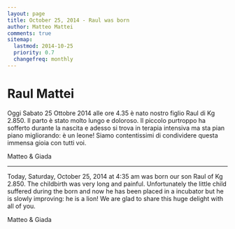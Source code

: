 ```yaml
---
layout: page 
title: October 25, 2014 - Raul was born 
author: Matteo Mattei
comments: true 
sitemap:
  lastmod: 2014-10-25
  priority: 0.7
  changefreq: monthly
---
```


Raul Mattei
===========

Oggi Sabato 25 Ottobre 2014 alle ore 4.35 è nato nostro figlio Raul di Kg 2.850. Il parto è stato molto lungo e doloroso. Il piccolo purtroppo ha sofferto durante la nascita e adesso si trova in terapia intensiva ma sta pian piano migliorando: è un leone! Siamo contentissimi di condividere questa immensa gioia con tutti voi.

Matteo & Giada

-----

Today, Saturday, October 25, 2014 at 4:35 am was born our son Raul of Kg 2.850. The childbirth was very long and painful. Unfortunately the little child suffered during the born and now he has been placed in a incubator but he is slowly improving: he is a lion! We are glad to share this huge delight with all of you.

Matteo & Giada

<script src="https://cdn.jsdelivr.net/npm/publicalbum@latest/embed-ui.min.js" async></script>
<div class="pa-carousel-widget" style="width:100%; height:480px; display:none;"
  data-link="https://photos.app.goo.gl/JkxDxcoKEuZ4Knb39"
  data-title="Nascita Raul"
  data-description="10 new photos added to shared album">
  <object data="https://lh3.googleusercontent.com/NFXVjB83OQQbmyWcvRsRPpPXwFsFzLxnlvZCU90rwTqk4Ftnhc6d4nAlinybs26p52SdGKiyNzu4l3mAHkvKmWfzPti6ose9StKJK1J-RWPc7N3JHR488VT2SbrIAfaY1cZ3Y1FcYm0=w1920-h1080"></object>
  <object data="https://lh3.googleusercontent.com/sRmadpSDscf9eHdtXeQcHR_2XP_-LyxjQnlUSkTbb9Q9dQ1pGWV2C-S851uNbEwsAdPny8Xd0xxLIVN3gJLElv6xuienHE5mV8vPq0wh8cecfWELXQsfMRt5H_dSobFwa4jKsB6I6Zk=w1920-h1080"></object>
  <object data="https://lh3.googleusercontent.com/AkvT297UKrml2cSYXw91jCPXfZ4KqgCR_U5Z4D9v7xrhInUlHCnAvzo7GU15yBGtq0zs9WaOuvGizRRkRPhkZVdY-qp2OtyFHlLOdwfIG1aZkWd_T26fqsy5Hqy0FwDnlS4oiA5tMHw=w1920-h1080"></object>
  <object data="https://lh3.googleusercontent.com/BsWW_G5n4IYJCU-qi99OhGeCyKj-VpcYuJhjWsI_GehnOkoNxLLZW6XsWBg82iiTbrqyaR8nESXcHK7E6It81zDgu5YBRK76hQCY-d3gJlq-9xc-nL-ek4w4FHc52XnTd3bP3mtbKlQ=w1920-h1080"></object>
  <object data="https://lh3.googleusercontent.com/uRZMmpnV0SEAkjg4Z6KtSP9Cz9bCrFhD6D768BRv4ivWWTfqGU_aeG6d9SELOGvMYNk14YIaEjqqAXzk9d6Rnq2SHAgr5qdWbV4rY3Jb-XXHOHALmOZuHX6YoyGTC6VcI0xldlYkqnE=w1920-h1080"></object>
  <object data="https://lh3.googleusercontent.com/5VQH7xmGQ00RI5trV8NdkMOAn3i-yR16OiZufAWR7513hHwd-n8ZPnTSlGXmMX79rR88OcUQFf08UqkSAq7NafTnMQXNIHA61_S6SRIN-haXvcnK-FH5m_MHcAzwWFA1wYyzc41WuXs=w1920-h1080"></object>
  <object data="https://lh3.googleusercontent.com/ayhWU4PPVfPzrOUt2PUh66M0RvBc2ZXxTMwMOzmkeAMmYLrfk_kHucgMSTpGbqg0ELmZdli9K9RMdFHcWirHwpa9lk6a_sERMyCC-gh20RAIoJnWPTWspVnBpw4ndFY6EvBCdg9ilNo=w1920-h1080"></object>
  <object data="https://lh3.googleusercontent.com/IB1pH4Es-qo0UX-cU6riLE-JKVOZ4bea7-jrhFE6yMxrijWqdiofImbwnX7nTAByiG1u3evpIYvqRQAN3lY1TlgbyeJLBc2VOczhrtIG9KS7YwvbPpFgF7Lgc0SZlziR6JwU8BScPkY=w1920-h1080"></object>
  <object data="https://lh3.googleusercontent.com/8XxIdczKnBrGnPjik2H8jhF8cMCHA6wsd-mccikn4O2E5G4XDsaMqMxzNbfkbZ2cT1OFxLWBPRNk1wPnbOO19R3Q3U2uBCTxy47hDAmgrYWXmekYp89DP0zjgZkxOTNmlhCSCuAmal8=w1920-h1080"></object>
  <object data="https://lh3.googleusercontent.com/lCoeZateI-nls8eJ13I7RdccPD1PfhBBhf8eXWq49EHOLJqbxKLJpxbE1um30aW70kFxdjLH5Zzs6SqH3uP9AwuobCiTTZvZZX_kbsqrNYNpWVnfKHAEy2xxwAxOmmrjgI5gXzQTbD4=w1920-h1080"></object>
</div>

